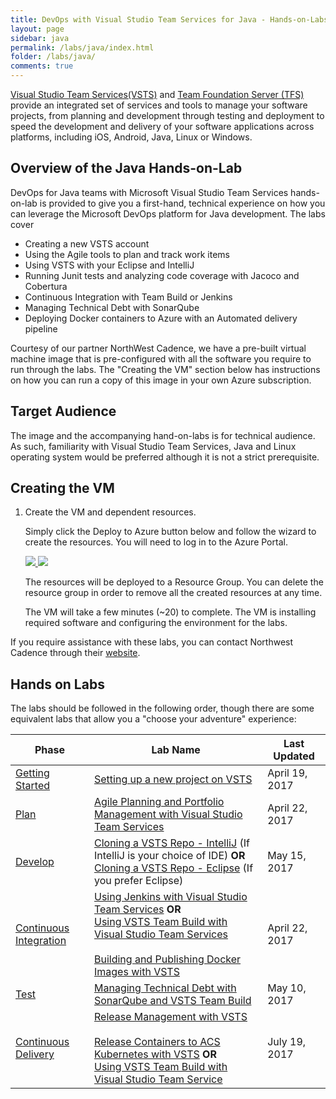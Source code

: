 ```yaml
---
title: DevOps with Visual Studio Team Services for Java - Hands-on-Labs 
layout: page
sidebar: java
permalink: /labs/java/index.html
folder: /labs/java/
comments: true
---
```


[Visual Studio Team Services(VSTS)](https://www.visualstudio.com/products/visual-studio-team-services-vs) and [Team Foundation Server (TFS)](https://www.visualstudio.com/tfs/) provide an integrated set of services and tools to manage your software projects, from planning and development through testing and deployment to speed the development and delivery of your software applications across platforms, including iOS, Android, Java, Linux or Windows. 

## Overview  of the Java Hands-on-Lab

DevOps for Java teams with Microsoft Visual Studio Team Services hands-on-lab is provided to give you a first-hand, technical experience on how you can leverage the Microsoft DevOps platform for Java development. The labs cover 
  * Creating a new VSTS account
  * Using the Agile  tools to plan and track work items  
  * Using VSTS with your Eclipse and IntelliJ
  * Running Junit tests and analyzing code coverage with Jacoco and Cobertura
  * Continuous Integration with Team Build or Jenkins
  * Managing Technical Debt with SonarQube 
  * Deploying Docker containers to Azure with an Automated delivery pipeline 

Courtesy of our partner NorthWest Cadence, we have a pre-built virtual machine image that is pre-configured with all the software you require to run through the labs. The "Creating the VM" section below has instructions on how you can run a copy of this image in your own Azure subscription.

## Target Audience

The image and the accompanying hand-on-labs is for technical audience. As such, familiarity with Visual Studio Team Services, Java and Linux operating system would be preferred although it is not a strict prerequisite.

## Creating the VM

1. Create the VM and dependent resources.
    
    Simply click the Deploy to Azure button below and follow the wizard to create the resources. You will need to log in to the Azure Portal.
                                                                     
	<a href="https://portal.azure.com/#create/Microsoft.Template/uri/https%3A%2F%2Fraw.githubusercontent.com%2Fnwcadence%2Fjava-dev-vsts%2Fmaster%2Fenv%2FJavaDevVSTS.json" target="_blank">
		<img src="http://azuredeploy.net/deploybutton.png"/>
	</a>
	<a href="http://armviz.io/#/?load=https%3A%2F%2Fraw.githubusercontent.com%2Fnwcadence%2Fjava-dev-vsts%2Fmaster%2Fenv%2FJavaDevVSTS.json" target="_blank">
		<img src="http://armviz.io/visualizebutton.png"/>
	</a>

    The resources will be deployed to a Resource Group. You can delete the resource group in order to remove all the created resources at any time.

	The VM will take a few minutes (~20) to complete. The VM is installing required software and configuring the environment for the labs.

If you require assistance with these labs, you can contact Northwest Cadence through their [website](http://nwcadence.com).

## Hands on Labs

The labs should be followed in the following order, though there are some equivalent labs that allow you a "choose your adventure" experience:

<!--<table>
<tr>
<td>Phase</td>
<td>Lab Name</td>
</tr>
<tr>
<td>Getting Started</td>
<td><a href="creatingvstsaccount.html">1. Setting up a new project on VSTS</a></td>
</tr>
<tr>
<td><b>Plan</b></td><td><a href="agile.html">2. Agile Planning and Portfolio Management with Visual Studio Team Services </a></td>
</tr>
<tr><td><b>Develop</b></td><td><a href="intellij.html">3. Cloning a VSTS Repo - IntelliJ</a> <i>(If IntelliJ is your choice of IDE)</i> <b>OR</b><br /><a href="intellij.html">3. Cloning a VSTS Repo - Eclipse</a><i>(If you prefer Eclipse)</i></td>
</tr>
<tr rowspan="3">
<td> <b>Continuous Integration</b></td><td><a href="vstsbuildagent.html">3. Set up a Docker build agent</a></td></tr>
<tr> <td></td><td> <a href="mavenjenkins.html">4. Using Jenkins with Visual Studio Team Services</a> <b>OR</b><br /> <a href="mavenvsts.html">Using VSTS Team Build with Visual Studio Team Services</a></td></tr>
<tr><td></td> <td> <a href="vstsbuildagent.html">5. Building and Publishing Docker Images with VSTS</a></td></tr>
<td><b>Test</b></td><td><a href="techdebt.html">6. Managing Technical Debt with SonarQube and VSTS Team Build </a></td>
<tr rowspan="2">
<td> <b>Continuous Delivery</b></td><td><a href="vstsbuildagent.html">7.Release Management with VSTS</a></td>
<tr> <td></td><td> <a href="mavenjenkins.html">8.Release Containers to ACS Kubernetes with VSTS </a> <b>OR</b><br /> <a href="mavenvsts.html">Using VSTS Team Build with Visual Studio Team Services</a></td></tr></table>-->

<table width="100%">
   <thead>
      <tr>
         <th width="25%"><b>Phase</b></th>
		 <th width="55%"><b>Lab Name</b></th>
         <th width="75%"><b>Last Updated</b></th>
      </tr>
   </thead>
   <tr>
      <td><a href="/">Getting Started</a></td>
	  <td><a href="/">Setting up a new project on VSTS</a></td>
      <td>April 19, 2017</td>
   </tr>
   <tr>
      <td><a href="/">Plan</a></td>
	  <td><a href="/">Agile Planning and Portfolio Management with Visual Studio Team Services </a></td>
      <td>April 22, 2017</td>
   </tr>
   <tr>
      <td><a href="/">Develop</a></td>
	  <td><a href="/">Cloning a VSTS Repo - IntelliJ</a> (If IntelliJ is your choice of IDE) <b>OR</b> <br/> <a href="/">Cloning a VSTS Repo - Eclipse</a> (If you prefer Eclipse)</td>
      <td>May 15, 2017</td>
   </tr>
   <tr>
      <td><a href="/">Continuous Integration</a></td>
	  <td><a href="/">Using Jenkins with Visual Studio Team Services</a> <b>OR</b> <br/><a href="" >Using VSTS Team Build with Visual Studio Team Services</a><br/><br/> <a href="/">Building and Publishing Docker Images with VSTS</a></td>
      <td>April 22, 2017</td>
   </tr>
   <tr>
      <td><a href="/">Test</a></td>
	  <td><a href="/">Managing Technical Debt with SonarQube and VSTS Team Build </a></td>
      <td>May 10, 2017</td>
   </tr>
      <tr>
      <td><a href="/">Continuous Delivery</a></td>
	  <td><a href="azurecd/">Release Management with VSTS</a><br/><br/><a href="/">Release Containers to ACS Kubernetes with VSTS</a> <b>OR</b> <br/> <a href="" >Using VSTS Team Build with Visual Studio Team Service</a></td>
	  <td>July 19, 2017</td>
   </tr>
</table>
